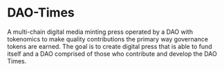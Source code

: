# DAO-Times
A multi-chain digital media minting press operated by a DAO with tokenomics to make quality contributions the primary way governance tokens are earned. The goal is to create digital press that is able to fund itself and a DAO comprised of those who contribute and develop the DAO Times.
